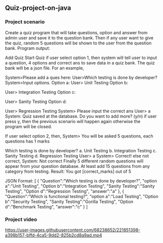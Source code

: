 ## Quiz-project-on-java

### Project scenario
Create a quiz program that will take questions, option and answer from admin user and save it to the question bank. Then if any user want to give the quiz, random 5 questions will be shown to the user from the question bank.
Program output:

Add Quiz
Start Quiz
if user select option 1, then system will tell user to input a question, 4 options and correct ans to save data in a quiz bank. The quiz bank will be a json file. For an example,

System>Please add a ques here: User>Which testing is done by developer?
System>Input options. Option a: User> Unit Testing Option b:

User> Integration Testing Option c:

User> Sanity Testing Option d:

User> Regression Testing System> Please input the correct ans User> a System: Quiz saved at the database. Do you want to add more? (y/n)
if user press y, then the previous scenario will happen again otherwise the program will be closed.

If user select option 2, then,
System> You will be asked 5 questions, each questions has 1 marks

Which testing is done by developer? 
a. Unit Testing
b. Integration Testing
c. Sanity Testing
d. Regression Testing
User> a
System> Correct!
else not correct,
System: Not correct
Finally 5 different random questions will appear from your question database. At least add 15 questions from any category from testing.
Result: You got [correct_marks] out of 5

JSON Format:
[
{
"Question":"Which testing is done by developer?",
"option a":"Unit Testing",
"Option b":"Integration Testing",
"Sanity Testing":"Sanity Testing",
"Option d":"Regression Testing",
"answer":"a"
},
{
"Question":"Which is functional testing?",
"option a":"Load Testing",
"Option b":"Security Testing",
"Sanity Testing":"Gorilla Testing",
"Option d":"Benchmark Testing",
"answer":"c"
}
]

### Project video



https://user-images.githubusercontent.com/68238652/221851398-a398b157-bffd-4ca5-9dd2-825b2cd8a9ad.mp4

